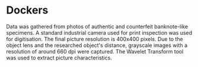 # Dockers

Data was gathered from photos of authentic and counterfeit banknote-like specimens. A standard industrial camera used for print inspection was used for digitisation. The final picture resolution is 400x400 pixels. Due to the object lens and the researched object's distance, grayscale images with a resolution of around 660 dpi were captured. The Wavelet Transform tool was used to extract picture characteristics.

